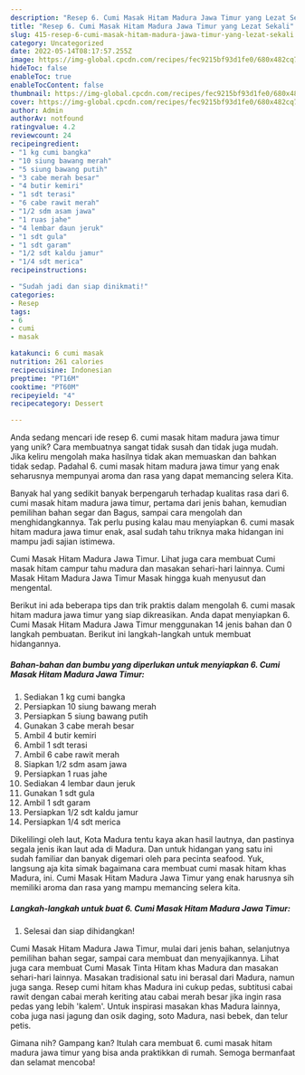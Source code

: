 ```yaml
---
description: "Resep 6. Cumi Masak Hitam Madura Jawa Timur yang Lezat Sekali"
title: "Resep 6. Cumi Masak Hitam Madura Jawa Timur yang Lezat Sekali"
slug: 415-resep-6-cumi-masak-hitam-madura-jawa-timur-yang-lezat-sekali
category: Uncategorized
date: 2022-05-14T08:17:57.255Z
image: https://img-global.cpcdn.com/recipes/fec9215bf93d1fe0/680x482cq70/6-cumi-masak-hitam-madura-jawa-timur-foto-resep-utama.jpg
hideToc: false
enableToc: true
enableTocContent: false
thumbnail: https://img-global.cpcdn.com/recipes/fec9215bf93d1fe0/680x482cq70/6-cumi-masak-hitam-madura-jawa-timur-foto-resep-utama.jpg
cover: https://img-global.cpcdn.com/recipes/fec9215bf93d1fe0/680x482cq70/6-cumi-masak-hitam-madura-jawa-timur-foto-resep-utama.jpg
author: Admin
authorAv: notfound
ratingvalue: 4.2
reviewcount: 24
recipeingredient:
- "1 kg cumi bangka"
- "10 siung bawang merah"
- "5 siung bawang putih"
- "3 cabe merah besar"
- "4 butir kemiri"
- "1 sdt terasi"
- "6 cabe rawit merah"
- "1/2 sdm asam jawa"
- "1 ruas jahe"
- "4 lembar daun jeruk"
- "1 sdt gula"
- "1 sdt garam"
- "1/2 sdt kaldu jamur"
- "1/4 sdt merica"
recipeinstructions:

- "Sudah jadi dan siap dinikmati!"
categories:
- Resep
tags:
- 6
- cumi
- masak

katakunci: 6 cumi masak 
nutrition: 261 calories
recipecuisine: Indonesian
preptime: "PT16M"
cooktime: "PT60M"
recipeyield: "4"
recipecategory: Dessert

---
```





Anda sedang mencari ide resep 6. cumi masak hitam madura jawa timur yang unik? Cara membuatnya sangat tidak susah dan tidak juga mudah. Jika keliru mengolah maka hasilnya tidak akan memuaskan dan bahkan tidak sedap. Padahal 6. cumi masak hitam madura jawa timur yang enak seharusnya mempunyai aroma dan rasa yang dapat memancing selera Kita.





Banyak hal yang sedikit banyak berpengaruh terhadap kualitas rasa dari 6. cumi masak hitam madura jawa timur, pertama dari jenis bahan, kemudian pemilihan bahan segar dan Bagus, sampai cara mengolah dan menghidangkannya. Tak perlu pusing kalau mau menyiapkan 6. cumi masak hitam madura jawa timur enak,      asal sudah tahu triknya maka hidangan ini mampu jadi sajian istimewa.














Cumi Masak Hitam Madura Jawa Timur. Lihat juga cara membuat Cumi masak hitam campur tahu madura dan masakan sehari-hari lainnya. Cumi Masak Hitam Madura Jawa Timur Masak hingga kuah menyusut dan mengental.






Berikut ini ada beberapa tips dan trik praktis dalam mengolah 6. cumi masak hitam madura jawa timur yang siap dikreasikan. Anda dapat menyiapkan 6. Cumi Masak Hitam Madura Jawa Timur menggunakan 14 jenis bahan dan 0 langkah pembuatan. Berikut ini langkah-langkah untuk membuat hidangannya.

<!--inarticleads1-->

##### Bahan-bahan dan bumbu yang diperlukan untuk menyiapkan 6. Cumi Masak Hitam Madura Jawa Timur:

1. Sediakan 1 kg cumi bangka
1. Persiapkan 10 siung bawang merah
1. Persiapkan 5 siung bawang putih
1. Gunakan 3 cabe merah besar
1. Ambil 4 butir kemiri
1. Ambil 1 sdt terasi
1. Ambil 6 cabe rawit merah
1. Siapkan 1/2 sdm asam jawa
1. Persiapkan 1 ruas jahe
1. Sediakan 4 lembar daun jeruk
1. Gunakan 1 sdt gula
1. Ambil 1 sdt garam
1. Persiapkan 1/2 sdt kaldu jamur
1. Persiapkan 1/4 sdt merica


Dikelilingi oleh laut, Kota Madura tentu kaya akan hasil lautnya, dan pastinya segala jenis ikan laut ada di Madura. Dan untuk hidangan yang satu ini sudah familiar dan banyak digemari oleh para pecinta seafood. Yuk, langsung aja kita simak bagaimana cara membuat cumi masak hitam khas Madura, ini. Cumi Masak Hitam Madura Jawa Timur yang enak harusnya sih memiliki aroma dan rasa yang mampu memancing selera kita. 

<!--inarticleads2-->

##### Langkah-langkah untuk buat 6. Cumi Masak Hitam Madura Jawa Timur:


1. Selesai dan siap dihidangkan!

Cumi Masak Hitam Madura Jawa Timur, mulai dari jenis bahan, selanjutnya pemilihan bahan segar, sampai cara membuat dan menyajikannya. Lihat juga cara membuat Cumi Masak Tinta Hitam khas Madura dan masakan sehari-hari lainnya. Masakan tradisional satu ini berasal dari Madura, namun juga sanga. Resep cumi hitam khas Madura ini cukup pedas, subtitusi cabai rawit dengan cabai merah keriting atau cabai merah besar jika ingin rasa pedas yang lebih &#39;kalem&#39;. Untuk inspirasi masakan khas Madura lainnya, coba juga nasi jagung dan osik daging, soto Madura, nasi bebek, dan telur petis. 

Gimana nih? Gampang kan? Itulah cara membuat 6. cumi masak hitam madura jawa timur yang bisa anda praktikkan di rumah. Semoga bermanfaat dan selamat mencoba!
